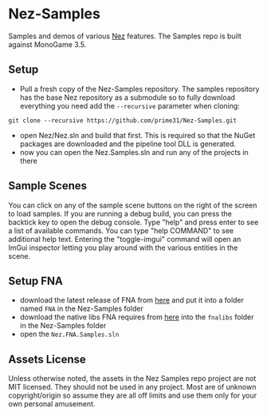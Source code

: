 # Nez-Samples

Samples and demos of various [Nez](https://github.com/prime31/Nez) features. The Samples repo is built against MonoGame 3.5.


Setup
----
- Pull a fresh copy of the Nez-Samples repository. The samples repository has the base Nez repository as a submodule so to fully download everything you need add the `--recursive` parameter when cloning:

`git clone --recursive https://github.com/prime31/Nez-Samples.git`

- open Nez/Nez.sln and build that first. This is required so that the NuGet packages are downloaded and the pipeline tool DLL is generated.
- now you can open the Nez.Samples.sln and run any of the projects in there


Sample Scenes
----
You can click on any of the sample scene buttons on the right of the screen to load samples. If you are running a debug build, you can press the backtick key to open the debug console. Type "help" and press enter to see a list of available commands. You can type "help COMMAND" to see additional help text. Entering the "toggle-imgui" command will open an ImGui inspector letting you play around with the various entities in the scene.


Setup FNA
----
- download the latest release of FNA from [here](https://github.com/FNA-XNA/FNA/releases/tag/19.09) and put it into a folder named `FNA` in the Nez-Samples folder
- download the native libs FNA requires from [here](http://fna.flibitijibibo.com/archive/fnalibs.tar.bz2) into the `fnalibs` folder in the Nez-Samples folder
- open the `Nez.FNA.Samples.sln`


Assets License
----
Unless otherwise noted, the assets in the Nez Samples repo project are not MIT licensed. They should not be used in any project. Most are of unknown copyright/origin so assume they are all off limits and use them only for your own personal amusement.
